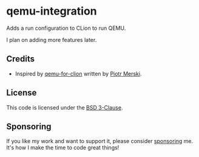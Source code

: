# qemu-integration
 
Adds a run configuration to CLion to run QEMU.

I plan on adding more features later.

## Credits

* Inspired by [qemu-for-clion](https://github.com/merskip/qemu-for-clion) written by [Piotr Merski](https://github.com/merskip). 

## License

This code is licensed under the [BSD 3-Clause](LICENSE.txt).

## Sponsoring

If you like my work and want to support it, please consider [sponsoring](https://github.com/sponsors/oliveryasuna) me. It's how I make the time to code great things!
